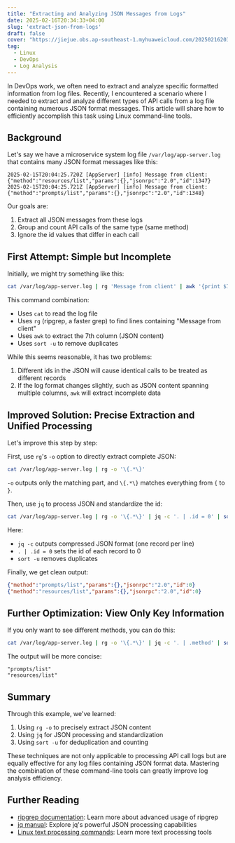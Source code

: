 ```yaml
---
title: "Extracting and Analyzing JSON Messages from Logs"
date: 2025-02-16T20:34:33+04:00
slug: 'extract-json-from-logs'
draft: false
cover: "https://jiejue.obs.ap-southeast-1.myhuaweicloud.com/20250216203652932.webp"
tag:
  - Linux
  - DevOps
  - Log Analysis
---
```


In DevOps work, we often need to extract and analyze specific formatted information from log files. Recently, I encountered a scenario where I needed to extract and analyze different types of API calls from a log file containing numerous JSON format messages. This article will share how to efficiently accomplish this task using Linux command-line tools.

<!--more-->

## Background

Let's say we have a microservice system log file `/var/log/app-server.log` that contains many JSON format messages like this:

```
2025-02-15T20:04:25.720Z [AppServer] [info] Message from client: {"method":"resources/list","params":{},"jsonrpc":"2.0","id":1347}
2025-02-15T20:04:25.721Z [AppServer] [info] Message from client: {"method":"prompts/list","params":{},"jsonrpc":"2.0","id":1348}
```

Our goals are:
1. Extract all JSON messages from these logs
2. Group and count API calls of the same type (same method)
3. Ignore the id values that differ in each call

## First Attempt: Simple but Incomplete

Initially, we might try something like this:

```bash
cat /var/log/app-server.log | rg 'Message from client' | awk '{print $7}' | sort -u
```

This command combination:
- Uses `cat` to read the log file
- Uses `rg` (ripgrep, a faster grep) to find lines containing "Message from client"
- Uses `awk` to extract the 7th column (JSON content)
- Uses `sort -u` to remove duplicates

While this seems reasonable, it has two problems:
1. Different ids in the JSON will cause identical calls to be treated as different records
2. If the log format changes slightly, such as JSON content spanning multiple columns, `awk` will extract incomplete data

## Improved Solution: Precise Extraction and Unified Processing

Let's improve this step by step:

First, use `rg`'s `-o` option to directly extract complete JSON:

```bash
cat /var/log/app-server.log | rg -o '\{.*\}'
```

`-o` outputs only the matching part, and `\{.*\}` matches everything from `{` to `}`.

Then, use `jq` to process JSON and standardize the id:

```bash
cat /var/log/app-server.log | rg -o '\{.*\}' | jq -c '. | .id = 0' | sort -u
```

Here:
- `jq -c` outputs compressed JSON format (one record per line)
- `. | .id = 0` sets the id of each record to 0
- `sort -u` removes duplicates

Finally, we get clean output:

```json
{"method":"prompts/list","params":{},"jsonrpc":"2.0","id":0}
{"method":"resources/list","params":{},"jsonrpc":"2.0","id":0}
```

## Further Optimization: View Only Key Information

If you only want to see different methods, you can do this:

```bash
cat /var/log/app-server.log | rg -o '\{.*\}' | jq -c '. | .method' | sort -u
```

The output will be more concise:

```
"prompts/list"
"resources/list"
```

## Summary

Through this example, we've learned:
1. Using `rg -o` to precisely extract JSON content
2. Using `jq` for JSON processing and standardization
3. Using `sort -u` for deduplication and counting

These techniques are not only applicable to processing API call logs but are equally effective for any log files containing JSON format data. Mastering the combination of these command-line tools can greatly improve log analysis efficiency.

## Further Reading

- [ripgrep documentation](https://github.com/BurntSushi/ripgrep/blob/master/GUIDE.md): Learn more about advanced usage of ripgrep
- [jq manual](https://stedolan.github.io/jq/manual/): Explore jq's powerful JSON processing capabilities
- [Linux text processing commands](https://linuxhandbook.com/text-processing-commands/): Learn more text processing tools
